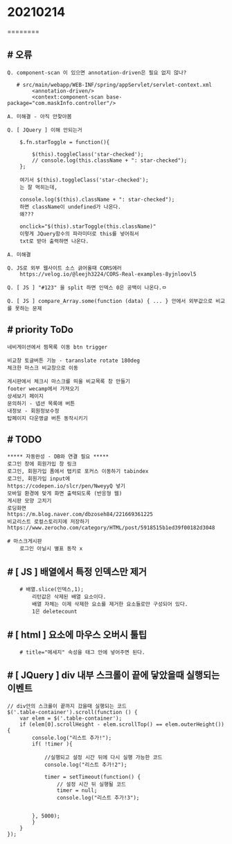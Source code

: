 # 20210214
========

## # 오류
    Q. component-scan 이 있으면 annotation-driven은 필요 없지 않나?

       # src/main/webapp/WEB-INF/spring/appServlet/servlet-context.xml
            <annotation-driven/>
            <context:component-scan base-package="com.maskInfo.controller"/>

    A. 미해결 - 아직 안찾아봄

    Q. [ JQuery ] 이해 안되는거

        $.fn.starToggle = function(){
        
            $(this).toggleClass('star-checked');
            // console.log(this.className + ": star-checked");
        };

        여기서 $(this).toggleClass('star-checked');
        는 잘 먹히는데,

        console.log($(this).className + ": star-checked"); 
        하면 className이 undefined가 나온다.
        왜???

        onclick="$(this).starToggle(this.className)" 
        이렇게 JQuery함수의 파라미터로 this를 넣어줘서
        txt로 받아 출력하면 나온다.

    A. 미해결

    Q. JS로 외부 웹사이트 소스 긁어올때 CORS에러
        https://velog.io/@leejh3224/CORS-Real-examples-8yjnloovl5

    Q. [ JS ] "#123" 을 split 하면 인덱스 0은 공백이 나온다.ㅁ

    Q. [ JS ] compare_Array.some(function (data) { ... } 안에서 외부값으로 비교를 못하는 문제

## # priority ToDo

    네비게이션에서 찜목록 이동 btn trigger

    비교창 토글버튼 기능 - taranslate rotate 180deg
    체크한 마스크 비교창으로 이동

    게시판에서 체크시 마스크를 띄울 비교목록 창 만들기
    footer wecamp에서 가져오기
    상세보기 페이지
    문의하기 - 넵션 목록애 버튼
    내정보 - 회원정보수정
    탑페이지 다운앵글 버튼 동작시키기

## # TODO
    ***** 자동완성 - DB와 연결 필요 *****
    로그인 창에 회원가입 창 링크
    로그인, 회원가입 폼에서 탭키로 포커스 이동하기 tabindex
    로그인, 회원가입 input에
    https://codepen.io/slcr/pen/NweyyQ 넣기
    모바일 환경에 맞게 화면 출력되도록 (반응형 웹)
    게시판 모양 고치기
    로딩화면 
    https://m.blog.naver.com/dbzoseh84/221669361225
    비교리스트 로컬스토리지에 저장하기
    https://www.zerocho.com/category/HTML/post/5918515b1ed39f00182d3048

    # 마스크게시판
        로그인 아닐시 별표 동작 x

## # [ JS ] 배열에서 특정 인덱스만 제거
        
        # 배열.slice(인덱스,1);
            리턴값은 삭제된 배열 요소이다.
            배열 자체는 이제 삭제한 요소를 제거한 요소들로만 구성되어 있다.
            1은 deletecount

## # [ html ] 요소에 마우스 오버시 툴팁
        # title="메세지" 속성을 태그 안에 넣어주면 된다.


## # [ JQuery ] div 내부 스크롤이 끝에 닿았을때 실행되는 이벤트

    // div안의 스크롤이 끝까지 갔을때 실행되는 코드 
    $('.table-container').scroll(function () {
        var elem = $('.table-container');
        if (elem[0].scrollHeight - elem.scrollTop() == elem.outerHeight()) {
            console.log("리스트 추가!");
            if( !timer ){
            
                //실행되고 설정 시간 뒤에 다시 실행 가능한 코드
                console.log("리스트 추가!2");
    
                timer = setTimeout(function() {
                    // 설정 시간 뒤 실행될 코드
                    timer = null;
                    console.log("리스트 추가!3");
    

            }, 5000);
            }
        }
    });


